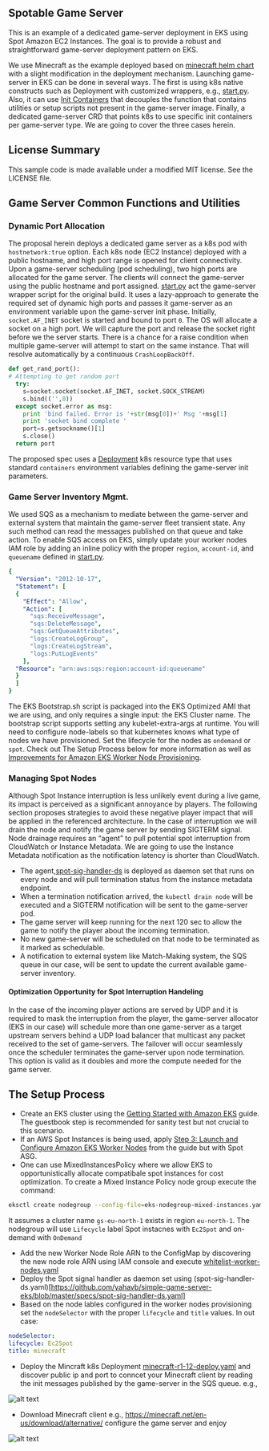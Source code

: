 ## Spotable Game Server

This is an example of a dedicated game-server deployment in EKS using Spot Amazon EC2 Instances. The goal is to provide a robust and straightforward game-server deployment pattern on EKS. 

We use Minecraft as the example deployed based on [minecraft helm chart](https://hub.docker.com/r/itzg/minecraft-server/) with a slight modification in the deployment mechanism.
Launching game-server in EKS can be done in several ways. The first is using k8s native constructs such as Deployment with customized wrappers, e.g., [start.py](https://github.com/aws-samples/spotable-game-server/blob/master/minecraft-server-image/start.py). Also, it can use [Init Containers](https://kubernetes.io/docs/concepts/workloads/pods/init-containers/) that decouples the function that contains utilities or setup scripts not present in the game-server image. Finally, a dedicated game-server CRD that points k8s to use specific init containers per game-server type. We are going to cover the three cases herein. 


## License Summary

This sample code is made available under a modified MIT license. See the LICENSE file.

## Game Server Common Functions and Utilities 

### Dynamic Port Allocation
The proposal herein deploys a dedicated game server as a k8s pod with `hostnetwork:true` option. Each k8s node (EC2 Instance) deployed with a public hostname, and high port range is opened for client connectivity. Upon a game-server scheduling (pod scheduling), two high ports are allocated for the game server. The clients will connect the game-server using the public hostname and port assigned. [start.py](https://github.com/aws-samples/spotable-game-server/blob/master/minecraft-server-image/start.py) act the game-server wrapper script for the original build. It uses a lazy-approach to generate the required set of dynamic high ports and passes it game-server as an environment variable upon the game-server init phase.  Initially, `socket.AF_INET` socket is started and bound to port `0`. The OS will allocate a socket on a high port. We will capture the port and release the socket right before we the server starts. There is a chance for a raise condition when multiple game-server will attempt to start on the same instance. That will resolve automatically by a continuous `CrashLoopBackOff`.  

``` python
def get_rand_port():
# Attempting to get random port
  try:
    s=socket.socket(socket.AF_INET, socket.SOCK_STREAM)
    s.bind(('',0))
  except socket.error as msg:
    print 'bind failed. Error is '+str(msg[0])+' Msg '+msg[1]
    print 'socket bind complete '
    port=s.getsockname()[1]
    s.close()
  return port
```

The proposed spec uses a [Deployment](https://github.com/aws-samples/spotable-game-server/blob/master/specs/minecraft-gs-r1-12-deploy.yaml) k8s resource type that uses standard  `containers` environment variables defining the game-server init parameters. 

### Game Server Inventory Mgmt. 
We used SQS as a mechanism to mediate between the game-server and external system that maintain the game-server fleet transient state. Any such method can read the messages published on that queue and take action. To enable SQS access on EKS, simply update your worker nodes IAM role by adding an inline policy with the proper `region`, `account-id`, and `queuename` defined in [start.py](https://github.com/aws-samples/spotable-game-server/blob/master/minecraft-server-image/start.py).

``` yaml
{
  "Version": "2012-10-17",
  "Statement": [
  {
    "Effect": "Allow",
    "Action": [
      "sqs:ReceiveMessage",
      "sqs:DeleteMessage",
      "sqs:GetQueueAttributes",
      "logs:CreateLogGroup",
      "logs:CreateLogStream",
      "logs:PutLogEvents"
    ],
  "Resource": "arn:aws:sqs:region:account-id:queuename"
  }
  ]
}
```

The EKS Bootstrap.sh script is packaged into the EKS Optimized AMI that we are using, and only requires a single input: the EKS Cluster name. The bootstrap script supports setting any kubelet-extra-args at runtime. You will need to configure node-labels so that kubernetes knows what type of nodes we have provisioned. Set the lifecycle for the nodes as `ondemand` or `spot`. Check out The Setup Process below for more information as well as [Improvements for Amazon EKS Worker Node Provisioning](https://aws.amazon.com/blogs/opensource/improvements-eks-worker-node-provisioning/).

### Managing Spot Nodes
Although Spot Instance interruption is less unlikely event during a live game, its impact is perceived as a significant annoyance by players. The following section proposes strategies to avoid these negative player impact that will be applied in the referenced architecture. In the case of interruption we will drain the node and notify the game server by sending SIGTERM signal. Node drainage requires an “agent” to pull potential spot interruption from CloudWatch or Instance Metadata. We are going to use the Instance Metadata notification as the notification latency is shorter than CloudWatch. 
* The agent,[spot-sig-handler-ds](https://github.com/aws-samples/spotable-game-server/blob/master/specs/spot-sig-handler-ds.yaml) is deployed as daemon set that runs on every node and will pull termination status from the instance metadata endpoint. 
* When a termination notification arrived, the `kubectl drain node` will be executed and a SIGTERM notification will be sent to the game-server pod.
* The game server will keep running for the next 120 sec to allow the game to notify the player about the incoming termination. 
* No new game-server will be scheduled on that node to be terminated as it marked as schedulable.
* A notification to external system like Match-Making system, the SQS queue in our case, will be sent to update the current available game-server inventory.

#### Optimization Opportunity for Spot Interruption Handeling 
In the case of the incoming player actions are served by UDP and it is required to mask the interruption from the player, the game-server allocator (EKS in our case) will schedule more than one game-server as a target upstream servers behind a UDP load balancer that multicast any packet received to the set of game-servers. The failover will occur seamlessly once the scheduler terminates the game-server upon node termination. This option is valid as it doubles and more the compute needed for the game server. 

## The Setup Process
* Create an EKS cluster using the [Getting Started with Amazon EKS](https://docs.aws.amazon.com/eks/latest/userguide/getting-started.html) guide. The guestbook step is recommended for sanity test but not crucial to this scenario. 
* If an AWS Spot Instances is being used, apply [Step 3: Launch and Configure Amazon EKS Worker Nodes](https://docs.aws.amazon.com/eks/latest/userguide/getting-started.html) from the guide but with Spot ASG. 
* One can use MixedInstancesPolicy where we allow EKS to opportunistically allocate compatibale spot instances for cost optimization. To create a Mixed Instance Policy node group execute the command:

``` bash
eksctl create nodegroup --config-file=eks-nodegroup-mixed-instances.yaml
```
It assumes a cluster name `gs-eu-north-1` exists in region `eu-north-1`. The nodegroup will use `Lifecycle` label Spot instacnes with `Ec2Spot` and on-demand with `OnDemand` 

* Add the new Worker Node Role ARN to the ConfigMap by discovering the new node role ARN using IAM console and execute [whitelist-worker-nodes.yaml](https://github.com/aws-samples/spotable-game-server/blob/master/specs/whitelist-worker-nodes.yaml)
* Deploy the Spot signal handler as daemon set using (spot-sig-handler-ds.yaml)[https://github.com/yahavb/simple-game-server-eks/blob/master/specs/spot-sig-handler-ds.yaml]
* Based on the node lables configured in the worker nodes provisioning set the `nodeSelector` with the proper `lifecycle` and `title` values. In out case:
``` yaml
nodeSelector:
lifecycle: Ec2Spot
title: minecraft
```

* Deploy the Mincraft k8s Deployment [minecraft-r1-12-deploy.yaml](https://github.com/aws-samples/spotable-game-server/blob/master/specs/minecraft-r1-12-deploy.yaml) and discover public ip and port to conncet your Minecraft client by reading the init messages published by the game-server in the SQS queue. e.g.,

![alt text](https://github.com/aws-samples/spotable-game-server/blob/master/pics/gs_init_msg.png)

* Download Minecraft client e.g., https://minecraft.net/en-us/download/alternative/ configure the game server and enjoy


![alt text](https://github.com/aws-samples/spotable-game-server/blob/master/pics/demo_game.png)

